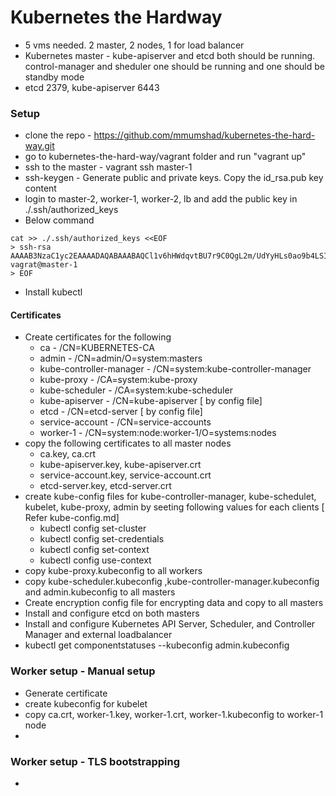 # Kubernetes the Hardway
* 5 vms needed. 2 master, 2 nodes, 1 for load balancer
* Kubernetes master - kube-apiserver and etcd both should be running. control-manager and sheduler one should be running and one should be standby mode
* etcd 2379, kube-apiserver 6443

### Setup

* clone the repo - https://github.com/mmumshad/kubernetes-the-hard-way.git
* go to kubernetes-the-hard-way/vagrant folder and run "vagrant up"
* ssh to the master - vagrant ssh master-1
* ssh-keygen - Generate public and private keys. Copy the id_rsa.pub key content
* login to master-2, worker-1, worker-2, lb and add the public key in ./.ssh/authorized_keys
* Below command
``` SHELL 
cat >> ./.ssh/authorized_keys <<EOF
> ssh-rsa AAAAB3NzaC1yc2EAAAADAQABAAABAQCl1v6hHWdqvtBU7r9C0QgL2m/UdYyHLs0ao9b4LSIge5xHgI4eLwgpEhQa2WAAONFmL110LKZvli1FONmpoCWNmtwNfX5TlTkbdq4xwJ1CJoZKrJwjf6JxWNVvYZB9yqUP6dmEkyPWGg7mefv9SDVW/Pzfwwv8w8VHfTojaglQ6WK+MsvHspQiHbZCP7AVSawDBegWEMS17uKBhgqYGM5LStHssURYuGAmmBkJtCKwGWM4v1XL3qsE9sjBVc0903QQ72zh0afpHPTUbjvzkychNJEizyiTO+emJItTuQ4IEaXe6h2qR2vzKoTz0e4qGYZH3wEVsVwuFv3GJ vagrat@master-1
> EOF
```
* Install kubectl

#### Certificates
* Create certificates for the following
  - ca - /CN=KUBERNETES-CA
  - admin - /CN=admin/O=system:masters
  - kube-controller-manager - /CN=system:kube-controller-manager
  - kube-proxy - /CA=system:kube-proxy
  - kube-scheduler - /CA=system:kube-scheduler
  - kube-apiserver - /CN=kube-apiserver [ by config file]
  - etcd - /CN=etcd-server [ by config file]
  - service-account - /CN=service-accounts
  - worker-1 - /CN=system:node:worker-1/O=systems:nodes
* copy the following certificates to all master nodes
  - ca.key, ca.crt
  - kube-apiserver.key, kube-apiserver.crt
  - service-account.key, service-account.crt
  - etcd-server.key, etcd-server.crt
* create kube-config files for kube-controller-manager, kube-schedulet, kubelet, kube-proxy, admin by seeting following values for each clients [ Refer kube-config.md]
  - kubectl config set-cluster
  - kubectl config set-credentials
  - kubectl config set-context
  - kubectl config use-context
* copy kube-proxy.kubeconfig to all workers
* copy kube-scheduler.kubeconfig ,kube-controller-manager.kubeconfig and admin.kubeconfig to all masters
* Create encryption config file for encrypting data and copy to all masters
* Install and configure etcd on both masters
* Install and configure Kubernetes API Server, Scheduler, and Controller Manager and external loadbalancer
* kubectl get componentstatuses --kubeconfig admin.kubeconfig

### Worker setup - Manual setup
* Generate certificate
* create kubeconfig for kubelet
* copy ca.crt, worker-1.key, worker-1.crt, worker-1.kubeconfig to worker-1 node
* 

### Worker setup - TLS bootstrapping
* 